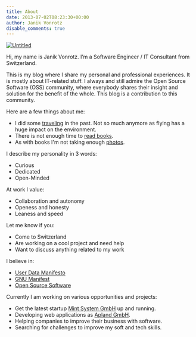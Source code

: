 ```yaml
---
title: About
date: 2013-07-02T08:23:30+00:00
author: Janik Vonrotz
disable_comments: true
---
```


[![Untitled](/images/me-casual.jpg)](/images/me-casual.jpg)

Hi, my name is Janik Vonrotz. I’m a Software Engineer / IT Consultant from Switzerland.

This is my blog where I share my personal and professional experiences. It is mostly about IT-related stuff. I always and still admire the Open Source Software (OSS) community, where everybody shares their insight and solution for the benefit of the whole. This blog is a contribution to this community.

Here are a few things about me:

* I did some [traveling](https://gist.github.com/janikvonrotz/37dc61480790b07ab91d88d624caef2b) in the past. Not so much anymore as flying has a huge impact on the environment.
* There is not enough time to [read books](https://gist.github.com/janikvonrotz/48bfb518239970395b12285b3c23fbfd).
* As with books I'm not taking enough [photos](/categories/photography/).

I describe my personality in 3 words:

* Curious
* Dedicated
* Open-Minded

At work I value:

* Collaboration and autonomy
* Openess and honesty
* Leaness and speed

Let me know if you:

* Come to Switzerland
* Are working on a cool project and need help
* Want to discuss anything related to my work

I believe in:

* [User Data Manifesto](https://userdatamanifesto.org/)
* [GNU Manifest](https://www.gnu.org/gnu/manifesto.html)
* [Open Source Software](https://opensourcesoftware.ch)

Currently I am working on various opportunities and projects:

* Get the latest startup [Mint System GmbH](https://www.mint-system.ch/) up and running.
* Developing web applications as [Apland GmbH](https://apland.ch).
* Helping companies to improve their business with software.
* Searching for challenges to improve my soft and tech skills.
